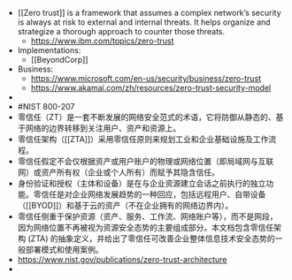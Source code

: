 - [[Zero trust]] is a framework that assumes a complex network’s security is always at risk to external and internal threats. It helps organize and strategize a thorough approach to counter those threats.
	- https://www.ibm.com/topics/zero-trust
- Implementations:
	- [[BeyondCorp]]
- Business:
	- https://www.microsoft.com/en-us/security/business/zero-trust
	- https://www.akamai.com/zh/resources/zero-trust-security-model
-
- #NIST 800-207
- 零信任（ZT）是一套不断发展的网络安全范式的术语，它将防御从静态的、基于网络的边界转移到关注用户、资产和资源上。
- 零信任架构（[[ZTA]]）采用零信任原则来规划工业和企业基础设施及工作流程。
- 零信任假定不会仅根据资产或用户账户的物理或网络位置（即局域网与互联网）或资产所有权（企业或个人所有）而赋予其隐含信任。
- 身份验证和授权（主体和设备）是在与企业资源建立会话之前执行的独立功能。零信任是对企业网络发展趋势的一种回应，包括远程用户、自带设备（[[BYOD]]）和基于云的资产（不在企业拥有的网络边界内）。
- 零信任侧重于保护资源（资产、服务、工作流、网络账户等），而不是网段，因为网络位置不再被视为资源安全态势的主要组成部分。本文档包含零信任架构 (ZTA) 的抽象定义，并给出了零信任可改善企业整体信息技术安全态势的一般部署模式和使用案例。
- https://www.nist.gov/publications/zero-trust-architecture
-